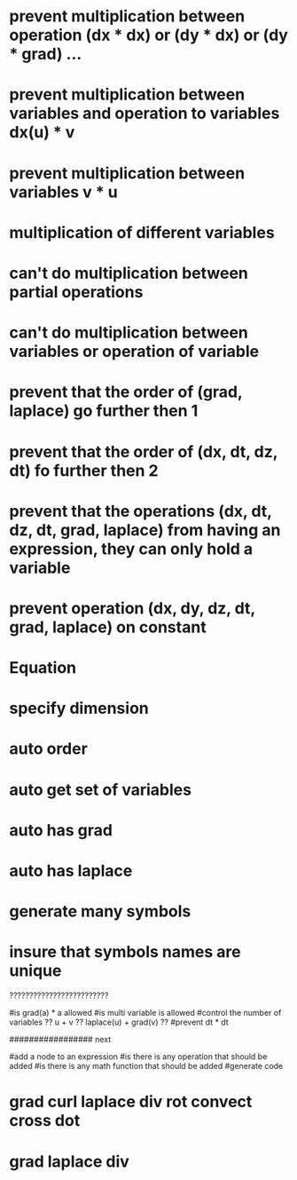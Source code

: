 # prevent multiplication between operation (dx * dx) or (dy * dx) or (dy * grad) ...
# prevent multiplication between variables and operation to variables dx(u) * v
# prevent multiplication between variables v * u
# multiplication of different variables
# can't do multiplication between partial operations
# can't do multiplication between variables or operation of variable

# prevent that the order of (grad, laplace) go further then 1
# prevent that the order of (dx, dt, dz, dt) fo further then 2
# prevent that the operations (dx, dt, dz, dt, grad, laplace) from having an expression, they can only hold a variable
# prevent operation (dx, dy, dz, dt, grad, laplace) on constant

# Equation
# specify dimension
# auto order
# auto get set of variables
# auto has grad
# auto has laplace

# generate many symbols
# insure that symbols names are unique

?????????????????????????

#is grad(a) * a allowed
#is multi variable is allowed
#control the number of variables ?? u + v ?? laplace(u) + grad(v) ??
#prevent dt * dt

################# next

#add a node to an expression 
#is there is any operation that should be added
#is there is any math function that should be added
#generate code


  # grad curl laplace div rot convect cross dot
  # grad laplace div